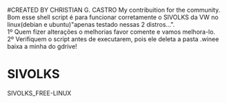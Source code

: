 #CREATED BY CHRISTIAN G. CASTRO
My contribuition for the community.<br>
Bom esse shell script é para funcionar corretamente o SIVOLKS da VW no linux(debian e ubuntu)"apenas testado nessas 2 distros...". <br>
1º Quem fizer alterações o melhorias favor comente e vamos melhora-lo. <br>
2º Verifiquem o script antes de executarem, pois ele deleta a pasta .winee baixa a minha do gdrive!
# SIVOLKS
SIVOLKS_FREE-LINUX
